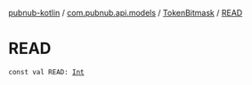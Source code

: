 [pubnub-kotlin](../../index.md) / [com.pubnub.api.models](../index.md) / [TokenBitmask](index.md) / [READ](./-r-e-a-d.md)

# READ

`const val READ: `[`Int`](https://kotlinlang.org/api/latest/jvm/stdlib/kotlin/-int/index.html)